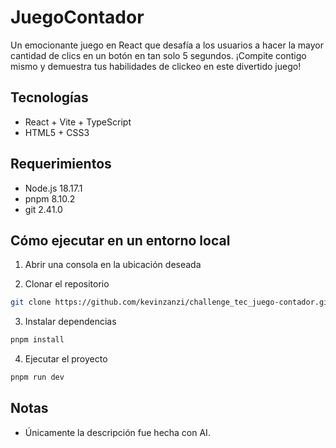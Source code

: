 # JuegoContador

Un emocionante juego en React que desafía a los usuarios a hacer la mayor cantidad de clics en un botón en tan solo 5 segundos. ¡Compite contigo mismo y demuestra tus habilidades de clickeo en este divertido juego!

## Tecnologías

- React + Vite + TypeScript
- HTML5 + CSS3

## Requerimientos

- Node.js 18.17.1
- pnpm 8.10.2
- git 2.41.0

## Cómo ejecutar en un entorno local

1. Abrir una consola en la ubicación deseada

2. Clonar el repositorio

```bash
git clone https://github.com/kevinzanzi/challenge_tec_juego-contador.git
```

3. Instalar dependencias

```bash
pnpm install
```

4. Ejecutar el proyecto

```bash
pnpm run dev
```

## Notas

- Únicamente la descripción fue hecha con AI.
